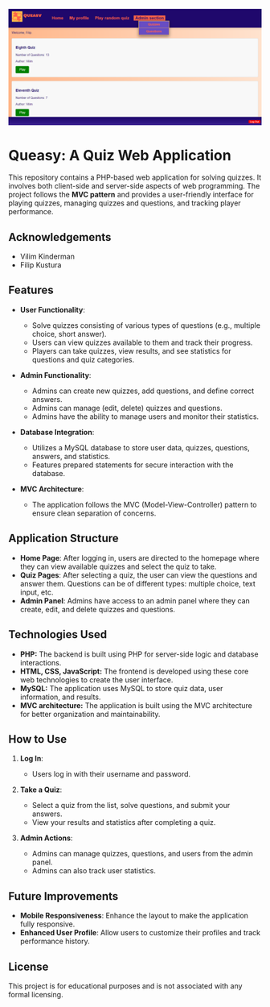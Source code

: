 
![Queasy](screenshot.png)

# Queasy: A Quiz Web Application

This repository contains a PHP-based web application for solving quizzes. It involves both client-side and server-side aspects of web programming. The project follows the **MVC pattern** and provides a user-friendly interface for playing quizzes, managing quizzes and questions, and tracking player performance.

## Acknowledgements

- Vilim Kinderman
- Filip Kustura

## Features

- **User Functionality**:
  - Solve quizzes consisting of various types of questions (e.g., multiple choice, short answer).
  - Users can view quizzes available to them and track their progress.
  - Players can take quizzes, view results, and see statistics for questions and quiz categories.
  
- **Admin Functionality**:
  - Admins can create new quizzes, add questions, and define correct answers.
  - Admins can manage (edit, delete) quizzes and questions.
  - Admins have the ability to manage users and monitor their statistics.

- **Database Integration**:
  - Utilizes a MySQL database to store user data, quizzes, questions, answers, and statistics.
  - Features prepared statements for secure interaction with the database.

- **MVC Architecture**:
  - The application follows the MVC (Model-View-Controller) pattern to ensure clean separation of concerns.

## Application Structure

- **Home Page**: After logging in, users are directed to the homepage where they can view available quizzes and select the quiz to take.
- **Quiz Pages**: After selecting a quiz, the user can view the questions and answer them. Questions can be of different types: multiple choice, text input, etc.
- **Admin Panel**: Admins have access to an admin panel where they can create, edit, and delete quizzes and questions.

## Technologies Used

- **PHP:** The backend is built using PHP for server-side logic and database interactions.
- **HTML, CSS, JavaScript:** The frontend is developed using these core web technologies to create the user interface.
- **MySQL:** The application uses MySQL to store quiz data, user information, and results.
- **MVC architecture:** The application is built using the MVC architecture for better organization and maintainability.

## How to Use

1. **Log In**: 
   - Users log in with their username and password.

2. **Take a Quiz**:
   - Select a quiz from the list, solve questions, and submit your answers.
   - View your results and statistics after completing a quiz.

3. **Admin Actions**:
   - Admins can manage quizzes, questions, and users from the admin panel.
   - Admins can also track user statistics.

## Future Improvements

- **Mobile Responsiveness**: Enhance the layout to make the application fully responsive.
- **Enhanced User Profile**: Allow users to customize their profiles and track performance history.

## License

This project is for educational purposes and is not associated with any formal licensing.
